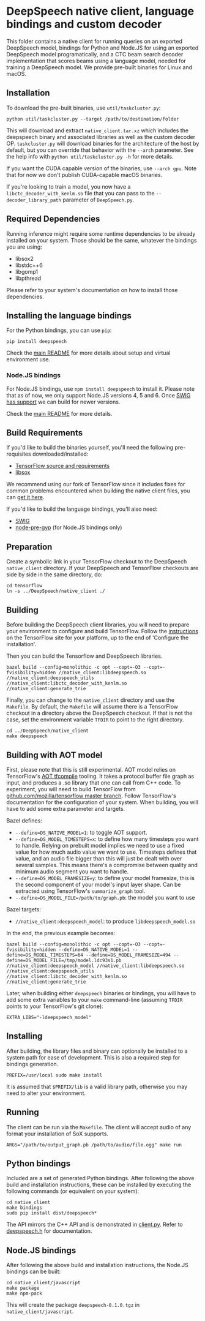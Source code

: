 # DeepSpeech native client, language bindings and custom decoder

This folder contains a native client for running queries on an exported DeepSpeech model, bindings for Python and Node.JS for using an exported DeepSpeech model programatically, and a CTC beam search decoder implementation that scores beams using a language model, needed for training a DeepSpeech model. We provide pre-built binaries for Linux and macOS.

## Installation

To download the pre-built binaries, use `util/taskcluster.py`:

```
python util/taskcluster.py --target /path/to/destination/folder
```

This will download and extract `native_client.tar.xz` which includes the deepspeech binary and associated libraries as well as the custom decoder OP. `taskcluster.py` will download binaries for the architecture of the host by default, but you can override that behavior with the `--arch` parameter. See the help info with `python util/taskcluster.py -h` for more details.

If you want the CUDA capable version of the binaries, use `--arch gpu`. Note that for now we don't publish CUDA-capable macOS binaries.

If you're looking to train a model, you now have a `libctc_decoder_with_kenlm.so` file that you can pass to the `--decoder_library_path` parameter of `DeepSpeech.py`.

## Required Dependencies

Running inference might require some runtime dependencies to be already installed on your system. Those should be the same, whatever the bindings you are using:
* libsox2
* libstdc++6
* libgomp1
* libpthread

Please refer to your system's documentation on how to install those dependencies.

## Installing the language bindings

For the Python bindings, you can use `pip`:

```
pip install deepspeech
```

Check the [main README](../README.md) for more details about setup and virtual environment use.

### Node.JS bindings

For Node.JS bindings, use `npm install deepspeech` to install it. Please note that as of now, we only support Node.JS versions 4, 5 and 6. Once [SWIG has support](https://github.com/swig/swig/pull/968) we can build for newer versions.

Check the [main README](../README.md) for more details.

## Build Requirements

If you'd like to build the binaries yourself, you'll need the following pre-requisites downloaded/installed:

* [TensorFlow source and requirements](https://www.tensorflow.org/install/install_sources)
* [libsox](https://sourceforge.net/projects/sox/)

We recommend using our fork of TensorFlow since it includes fixes for common problems encountered when building the native client files, you can [get it here](https://github.com/mozilla/tensorflow/).

If you'd like to build the language bindings, you'll also need:

* [SWIG](http://www.swig.org/)
* [node-pre-gyp](https://github.com/mapbox/node-pre-gyp) (for Node.JS bindings only)

## Preparation

Create a symbolic link in your TensorFlow checkout to the DeepSpeech `native_client` directory. If your DeepSpeech and TensorFlow checkouts are side by side in the same directory, do:

```
cd tensorflow
ln -s ../DeepSpeech/native_client ./
```

## Building

Before building the DeepSpeech client libraries, you will need to prepare your environment to configure and build TensorFlow. Follow the [instructions](https://www.tensorflow.org/install/install_sources) on the TensorFlow site for your platform, up to the end of 'Configure the installation'.

Then you can build the Tensorflow and DeepSpeech libraries.

```
bazel build --config=monolithic -c opt --copt=-O3 --copt=-fvisibility=hidden //native_client:libdeepspeech.so //native_client:deepspeech_utils //native_client:libctc_decoder_with_kenlm.so //native_client:generate_trie
```

Finally, you can change to the `native_client` directory and use the `Makefile`. By default, the `Makefile` will assume there is a TensorFlow checkout in a directory above the DeepSpeech checkout. If that is not the case, set the environment variable `TFDIR` to point to the right directory.

```
cd ../DeepSpeech/native_client
make deepspeech
```

## Building with AOT model

First, please note that this is still experimental. AOT model relies on TensorFlow's [AOT tfcompile](https://www.tensorflow.org/performance/xla/tfcompile) tooling. It takes a protocol buffer file graph as input, and produces a .so library that one can call from C++ code.
To experiment, you will need to build TensorFlow from [github.com/mozilla/tensorflow master branch](https://github.com/mozilla/tensorflow). Follow TensorFlow's documentation for the configuration of your system.
When building, you will have to add some extra parameter and targets.

Bazel defines:
* `--define=DS_NATIVE_MODEL=1`: to toggle AOT support.
* `--define=DS_MODEL_TIMESTEPS=x`: to define how many timesteps you want to handle. Relying on prebuilt model implies we need to use a fixed value for how much audio value we want to use. Timesteps defines that value, and an audio file bigger than this will just be dealt with over several samples. This means there's a compromise between quality and minimum audio segment you want to handle.
* `--define=DS_MODEL_FRAMESIZE=y`: to define your model framesize, this is the second component of your model's input layer shape. Can be extracted using TensorFlow's `summarize_graph` tool.
* `--define=DS_MODEL_FILE=/path/to/graph.pb`: the model you want to use

Bazel targets:
* `//native_client:deepspeech_model`: to produce `libdeepspeech_model.so`

In the end, the previous example becomes:

```
bazel build --config=monolithic -c opt --copt=-O3 --copt=-fvisibility=hidden --define=DS_NATIVE_MODEL=1 --define=DS_MODEL_TIMESTEPS=64 --define=DS_MODEL_FRAMESIZE=494 --define=DS_MODEL_FILE=/tmp/model.ldc93s1.pb //native_client:deepspeech_model //native_client:libdeepspeech.so //native_client:deepspeech_utils //native_client:libctc_decoder_with_kenlm.so //native_client:generate_trie
```

Later, when building either `deepspeech` binaries or bindings, you will have to add some extra variables to your `make` command-line (assuming `TFDIR` points to your TensorFlow's git clone):
```
EXTRA_LIBS="-ldeepspeech_model"
```

## Installing

After building, the library files and binary can optionally be installed to a system path for ease of development. This is also a required step for bindings generation.

```
PREFIX=/usr/local sudo make install
```

It is assumed that `$PREFIX/lib` is a valid library path, otherwise you may need to alter your environment.

## Running

The client can be run via the `Makefile`. The client will accept audio of any format your installation of SoX supports.

```
ARGS="/path/to/output_graph.pb /path/to/audio/file.ogg" make run
```

## Python bindings

Included are a set of generated Python bindings. After following the above build and installation instructions, these can be installed by executing the following commands (or equivalent on your system):

```
cd native_client
make bindings
sudo pip install dist/deepspeech*
```

The API mirrors the C++ API and is demonstrated in [client.py](python/client.py). Refer to [deepspeech.h](deepspeech.h) for documentation.

## Node.JS bindings

After following the above build and installation instructions, the Node.JS bindings can be built:

```
cd native_client/javascript
make package
make npm-pack
```

This will create the package `deepspeech-0.1.0.tgz` in `native_client/javascript`.
